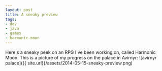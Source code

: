 ```yaml
---
layout: post
title: A sneaky preview
tags:
- dev
- java
- games
- harmonic-moon
---
```

Here's a sneaky peek on an RPG I've been working on, called Harmonic Moon.
This is a picture of my progress on the palace in Avirnyr:
![avirnyr palace]({{ site.url}}/assets/2014-05-15-sneaky-preview.png)
